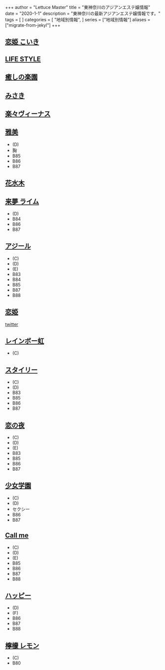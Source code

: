 +++
author = "Lettuce Master"
title = "東神奈川のアジアンエステ嬢情報"
date = "2020-1-1"
description = "東神奈川の最新アジアンエステ嬢情報です。"
tags = [
]
categories = [
    "地域別情報",
]
series = ["地域別情報"]
aliases = ["migrate-from-jekyl"]
+++

## [恋姫 こいき](http://sidertn.xyz/)
## [LIFE STYLE](http://akibnd.xyz/)
## [癒しの楽園](http://www.ipuyvyta.xyz/)
## [みさき](http://ciliasa.xyz/)
## [楽々ヴィーナス](http://www.rakuraku-venus.xyz/)
## [雅美](http://sivertsa.xyz/)
- (D)
- 胸
- B85
- B86
- B87
## [花水木](http://est-hanamizuki.com/)
## [来夢 ライム](http://raimu.ests.jp/)
- (D)
- B84
- B86
- B87
## [アジール](https://aslie.ests.jp/)
- (C)
- (D)
- (E)
- B83
- B84
- B85
- B87
- B88
## [恋姫](https://koiki.re-laxation.com/)
[twitter](ttps://twitter.com/shar)
## [レインボー虹](http://www.sh-riraku113.xyz/)
- (C)
## [スタイリー](https://styley.oks.bz/)
- (C)
- (D)
- B83
- B85
- B86
- B87
## [恋の夜](http://www.mizusakura.esthejp.com/)
- (C)
- (D)
- (E)
- B83
- B85
- B86
- B87
## [少女学園](http://www.shoujo.estjpn.com/)
- (C)
- (D)
- セクシー
- B86
- B87
## [Call me](https://callme.iest.info/)
- (C)
- (D)
- (E)
- B85
- B86
- B87
- B88
## [ハッピー](http://www.lavender.esjoho.com/)
- (D)
- (F)
- B86
- B87
- B88
## [檸檬 レモン](http://es-sln.com/)
- (C)
- B80
